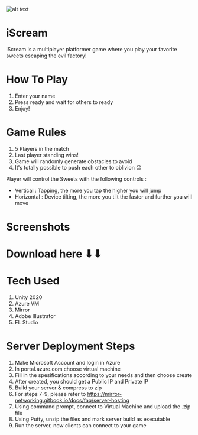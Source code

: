 ![alt text](https://www.notion.so/image/https%3A%2F%2Fs3-us-west-2.amazonaws.com%2Fsecure.notion-static.com%2F31b4f005-9c38-4c1b-8855-4224609885f6%2Fiscreamlogo.png?table=block&id=28f8f7d1-ab7d-4ff5-817c-1ced800ffa21&spaceId=12cb1e81-e420-4af9-8211-62d0a75d407c&width=250&userId=ae8b36a8-fa15-4d4d-b342-4dcc77616fd8&cache=v2)
# iScream
iScream is a multiplayer platformer game where you play your favorite sweets escaping the evil factory!

# How To Play
1. Enter your name
2. Press ready and wait for others to ready
3. Enjoy!

# Game Rules
1. 5 Players in the match
2. Last player standing wins!
3. Game will randomly generate obstacles to avoid
4. It's totally possible to push each other to oblivion 😉

Player will control the Sweets with the following controls :
- Vertical : Tapping, the more you tap the higher you will jump
- Horizontal : Device tilting, the more you tilt the faster and further you will move

# Screenshots

# Download here ⬇⬇

# Tech Used
1. Unity 2020
2. Azure VM
3. Mirror
4. Adobe Illustrator
5. FL Studio

# Server Deployment Steps
1. Make Microsoft Account and login in Azure
2. In portal.azure.com choose virtual machine
3. Fill in the spesifications according to your needs and then choose create
4. After created, you should get a Public IP and Private IP
5. Build your server & compress to zip
6. For steps 7-9, please refer to https://mirror-networking.gitbook.io/docs/faq/server-hosting
7. Using command prompt, connect to Virtual Machine and upload the .zip file
8. Using Putty, unzip the files and mark server build as executable
9. Run the server, now clients can connect to your game
